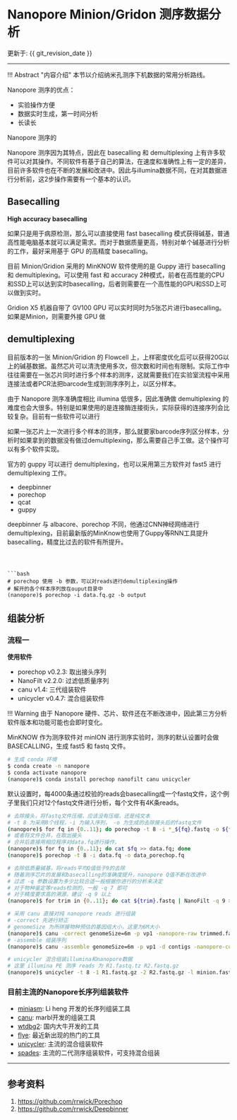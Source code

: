 # Nanopore Minion/Gridon 测序数据分析

更新于: {{ git_revision_date }}

---

!!! Abstract "内容介绍"
    本节以介绍纳米孔测序下机数据的常用分析路线。

Nanopore 测序的优点：

- 实验操作方便
- 数据实时生成，第一时间分析
- 长读长

Nanopore 测序的

Nanopore 测序因为其特点，因此在 basecalling 和 demultiplexing 上有许多软件可以对其操作。不同软件有基于自己的算法，在速度和准确性上有一定的差异，目前许多软件也在不断的发展和改进中。因此与illumina数据不同，在对其数据进行分析前，这2步操作需要有一个基本的认识。

## Basecalling

**High accuracy basecalling**

如果只是用于病原检测，那么可以直接使用 fast basecalling 模式获得碱基，普通高性能电脑基本就可以满足需求。而对于数据质量更高，特别对单个碱基进行分析的工作，最好采用基于 GPU 的高精度 basecalling。

目前 Minion/Gridion 采用的 MinKNOW 软件使用的是 Guppy 进行 basecalling 和 demultiplexing。可以使用 fast 和 accuracy 2种模式，前者在高性能的CPU和SSD上可以达到实时basecalling，后者则需要在一个高性能的GPU和SSD上可以做到实时。

Gridion X5 机器自带了 GV100 GPU 可以实时同时为5张芯片进行basecalling。如果是Minion，则需要外接 GPU 做


## demultiplexing

目前版本的一张 Minion/Gridion 的 Flowcell 上，上样密度优化后可以获得20G以上的碱基数据。虽然芯片可以清洗使用多次，但次数和时间也有限制。实际工作中往往需要在一张芯片同时进行多个样本的测序，这就需要我们在实验室流程中采用连接法或者PCR法把barcode生成到测序序列上，以区分样本。

由于 Nanopore 测序准确度相比 illumina 低很多，因此准确做 demultiplexing 的难度也会大很多。特别是如果使用的是连接酶连接街头，实际获得的连接序列会比较复杂。目前有一些软件可以进行

如果一张芯片上一次进行多个样本的测序，那么就要家barcode序列区分样本，分析时如果拿到的数据没有做过demultiplexing，那么需要自己手工做。这个操作可以有多个软件实现。

官方的 guppy 可以进行 demultiplexing，也可以采用第三方软件对 fast5 进行 demultiplexing 工作。

- deepbinner
- porechop
- qcat
- guppy

deepbinner 与 albacore、porechop 不同，他通过CNN神经网络进行 demultiplexing，目前最新版的MinKnow也使用了Guppy等RNN工具提升basecalling，精度比过去的软件有所提升。

```guppy



```bash
# porechop 使用 -b 参数，可以对reads进行demultiplexing操作
# 解开的各个样本序列放在ouput目录中
(nanopore)$ porechop -i data.fq.gz -b output
```



## 组装分析

### 流程一

**使用软件**

- porechop v0.2.3: 取出接头序列
- NanoFilt v2.2.0: 过滤低质量序列
- canu v1.4: 三代组装软件
- unicycler v0.4.7: 混合组装软件

!!! Warning
    由于 Nanopore 硬件、芯片、软件还在不断改进中，因此第三方分析软件版本和功能可能也会即时变化。

MinKNOW 作为测序软件对 minION 进行测序实验时，测序的默认设置时会做 BASECALLING，生成 fast5 和 fastq 文件。

```bash
# 生成 conda 环境
$ conda create -n nanopore
$ conda activate nanopore
(nanopore)$ conda install porechop nanofilt canu unicycler
```

默认设置时，每4000条通过校验的reads会basecalling成一个fastq文件，这个例子里我们只对12个fastq文件进行分析，每个文件有4K条reads。

```bash
# 去除接头，将fastq文件压缩，应该没有压缩，还是纯文本
# -t 8 为采用8个线程，-i 为输入序列， -o 为生成的去除接头后的fastq文件
(nanopore)$ for fq in {0..11}; do porechop -t 8 -i *_${fq}.fastq -o ${fq}.fastq; done
# 或者将文件合并，在取出接头
# 合并后直接用相应程序对data.fq进行操作，
(nanopore)$ for fq in {0..11}; do cat $fq >> data.fq; done
(nanopore)$ porechop -t 8 -i data.fq -o data_porechop.fq

# 去除低质量碱基，将reads平均Q值低于9的去除
# 随着测序芯片的发展和basecalling的准确度提升，nanopore Q值不断在改进中
# 过滤 -q 参数设置为多少比较合适一般根据你进行的分析来决定
# 对于物种鉴定等reads检测的，一般 -q 7 即可
# 对于精度要求高的溯源，建议 -q 9 以上
(nanopore)$ for trim in {0..11}; do cat ${trim}.fastq | NanoFilt -q 9 >> trimmed.fastq; done

# 采用 canu 直接对纯 nanopore reads 进行组装
# -correct 先进行矫正
# genomeSize 为所拼接物种预估的基因组大小，这里为6M大小
(nanopore)$ canu -correct genomeSize=6m -p vp1 -nanopore-raw trimmed.fastq
# -assemble 组装序列
(nanopore)$ canu -assemble genomeSize=6m -p vp1 -d contigs -nanopore-corrected vp1.correctedReads.fasta.gz

# unicycler 混合组装illumina和nanopore数据
# 这里 illumina PE 测序 reads 为 R1.fastq.tz R2.fastq.gz
(nanopore)$ unicycler -t 8 -1 R1.fastq.gz -2 R2.fastq.gz -l minion.fastq.gz -o hybrid
```

### 目前主流的Nanopore长序列组装软件

- [miniasm](https://github.com/lh3/miniasm): Li heng 开发的长序列组装工具
- [canu](https://github.com/marbl/canu): marbl开发的组装工具
- [wtdbg2](https://github.com/ruanjue/wtdbg2): 国内大牛开发的工具
- [flye](https://github.com/fenderglass/Flye): 最近新出现的热门的工具
- [unicycler](https://github.com/rrwick/Unicycler): 主流的混合组装软件
- [spades](http://cab.spbu.ru/software/spades/): 主流的二代测序组装软件，可支持混合组装

---

## 参考资料

1. https://github.com/rrwick/Porechop
2. https://github.com/rrwick/Deepbinner
